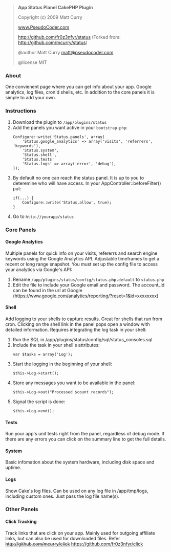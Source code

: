 > **App Status Planel CakePHP Plugin**
> 
> Copyright (c) 2009 Matt Curry
> 
> www.PseudoCoder.com
> 
> http://github.com/fr0z3nfyr/status (Forked from: http://github.com/mcurry/status)
> 
> @author      Matt Curry <matt@pseudocoder.com>
> 
> @license     MIT

 
### About
  One convienent page where you can get info about your app.  Google analytics, log files, cron'd shells, etc.  In addition to the core panels it is simple to add your own.

### Instructions
1. Download the plugin to `/app/plugins/status`
2. Add the panels you want active in your `bootstrap.php`:
	```
	Configure::write('Status.panels', array(
		'Status.google_analytics' => array('visits', 'referrers', 'keywords'),
		'Status.system',
		'Status.shell',
		'Status.tests'
		'Status.logs' => array('error', 'debug'),
	));
	```
3. By default no one can reach the status panel.  It is up to you to deteremine who will have access.  In your AppController::beforeFilter() put:
	```
	if(...) {
		Configure::write('Status.allow', true);
	}
	```
4. Go to `http://yourapp/status`
	
### Core Panels
#### Google Analytics
Multiple panels for quick info on your visits, refererrs and search engine keywords using the Google Analytics API.  Adjustable timeframes to get a recent or long range snapshot.
You must set up the config file to access your analytics via Google's API:
1. Rename `/app/plugins/status/config/status.php.default` to `status.php`
2. Edit the file to include your Google email and password.
	 The account_id can be found in the url at Google (https://www.google.com/analytics/reporting/?reset=1&id=xxxxxxxx)
	
#### Shell 
Add logging to your shells to capture results.  Great for shells that run from cron.  Clicking on the shell link in the panel pops open a window with detailed information.  Requires integrating the log task in your shell:
1. Run the SQL in /app/plugins/status/config/sql/status_consoles.sql
2. Include the task in your shell's attributes:
   ```
   var $tasks = array('Log');
   ```
3. Start the logging in the beginning of your shell:
   ```
   $this->Log->start();
   ```
4. Store any messages you want to be available in the panel:
   ```
   $this->Log->out("Processed $count records");
   ```
5. Signal the script is done:
   ```
   $this->Log->end();
   ```

#### Tests
  Run your app's unit tests right from the panel, regardless of debug mode.  If there are any errors you can click on the summary line to get the full details.
	
#### System
  Basic infomation about the system hardware, including disk space and uptime.
  
#### Logs
  Show Cake's log files.  Can be used on any log file in /app/tmp/logs, including custom ones.  Just pass the log file name(s).

### Other Panels
#### Click Tracking
Track links that are click on your app.  Mainly used for outgoing affiliate links, but can also be used for downloaded files.
Refer ~~http://github.com/mcurry/click~~ https://github.com/fr0z3nfyr/click
